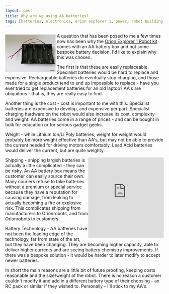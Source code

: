 ```yaml
---
layout: post
title: Why are we using AA batteries?
tags: [batteries, electronics, orion explorer 1, power, robot building, robots]
---
```

<img alt="6xAA battery box" src="/assets/2013-03-28-why-are-we-using-aa-batteries/1-IMG_0818_compact.JPG" style="float: left; margin-top: 4px; margin-right: 4px; margin-bottom: 4px;" /> A question that has been posed to me a few times now has been why the <a href="http://shop.orionrobots.co.uk/products/orion-explorer-1-robot-kit">Orion Explorer 1 Robot kit</a> comes with an AA battery box and not some bespoke battery decision. I'd like to explain why this was chosen.

The first is that these are easily replaceable. Specialist batteries would be hard to replace and expensive. Rechargeable batteries do eventually stop charging, and those made for a single product tend to end up impossible to replace - have you ever tried to get replacement batteries for an old laptop? AA's are ubiquitous - that is, they are really easy to find.

Another thing is the cost - cost is important to me with this. Specialist batteries are expensive to develop, and expensive per part. Specialist charging hardware on the robot would also increase its cost, complexity and weight. AA batteries come in a range of prices - and can be bought in bulk for education or for serious gadget geeks.

Weight - while Lithium Ion/Li Poly batteries, weight for weight would probably be more weight effective than AA's, but may not be able to provide the current needed for driving motors comfortably. Lead Acid batteries would deliver the current, but are quite weighty.

<div style="display: inline-block; float: right;"><iframe src="http://widgets.shopifyapps.com/products/orion-explorer-1-robot-kit?shop=orionrobots.myshopify.com&amp;style=mnml&amp;image-size=medium&amp;destination=checkout" class="shopify-widget" frameborder="0" height="258" scrolling="no" width="240"> </iframe></div>

Shipping - shipping largish batteries is actually a little complicated - they can be risky. An AA battery box means the customer can easily source their own. Many couriers refuse to take batteries without a premium or special service because they have a reputation for causing damage, from leaking to actually becoming a fire or explosive risk. This complicates shipping from manufacturers to Orionrobots, and from Orionrobots to customers.

Battery Technology - AA batteries have not been the leading edge of the technology, far from state of the art, but they have been changing. They are becoming higher capacity, able to deliver higher currents and are seeing battery chemistry improvements. If there was a bespoke solution - it would be harder to later modify to accept newer batteries.

In short the main reasons are a little bit of future proofing, keeping costs reasonable and the size/weight of the robot. There is no reason a customer couldn't modify it and add in a different battery type of their choosing - an RC pack or similar if they wished to. Personally - I'll stick to my AA's.
